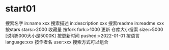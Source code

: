 # start01
搜索名字                in:name xxx
搜索描述                in:description xxx
搜索readme           in:readme xxx
按stars                   stars:>2000         收藏量
按fork                     fork:>1000           更新
仓库大小搜索         size:>5000     [说明5000大小是5000K]
按更新时间             pushed:>2022-01-01
按语言                     language:xxx
按作者名                 user:xxx
搜索方式可以组合
#
